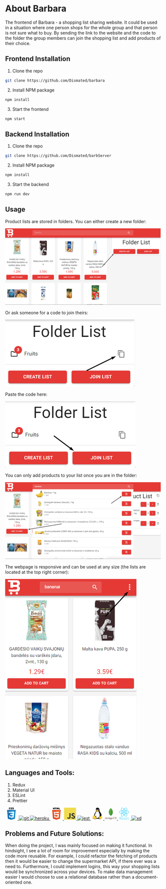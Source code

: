 # About Barbara

The frontend of Barbara - a shopping list sharing website. It could be used in a situation where one person shops for the whole group and that person is not sure what to buy. By sending the link to the website and the code to the folder the group members can join the shopping list and add products of their choice.

## Frontend Installation

1. Clone the repo

```bash
git clone https://github.com/Dismated/barbara
```

2. Install NPM package

```bash
npm install
```

3. Start the frontend

```bash
npm start
```

## Backend Installation

1. Clone the repo

```bash
git clone https://github.com/Dismated/barbServer
```

2. Install NPM package

```bash
npm install
```

3. Start the backend

```bash
npm run dev
```

## Usage

Product lists are stored in folders. You can either create a new folder:

![How to create list](src/assets/howToCreateList.png)

Or ask someone for a code to join theirs:

![How to copy folder code](src/assets/howToCopyFolderCode.png)

Paste the code here:

![How to paste the folder code](src/assets/howToJoinList.png)

You can only add products to your list once you are in the folder:

![How to add products](src/assets/howToAddProducts.png)

The webpage is responsive and can be used at any size (the lists are located at the top right corner):

![Responsive design](src/assets/responsiveDesign.png)

## Languages and Tools:

1. Redux
2. Material UI
3. ESLint
4. Prettier

 <p align="left"> <a href="https://www.w3schools.com/css/" target="_blank" rel="noreferrer"> <img src="https://raw.githubusercontent.com/devicons/devicon/master/icons/css3/css3-original-wordmark.svg" alt="css3" width="40" height="40"/> </a> <a href="https://git-scm.com/" target="_blank" rel="noreferrer"> <img src="https://www.vectorlogo.zone/logos/git-scm/git-scm-icon.svg" alt="git" width="40" height="40"/> </a> <a href="https://heroku.com" target="_blank" rel="noreferrer"> <img src="https://www.vectorlogo.zone/logos/heroku/heroku-icon.svg" alt="heroku" width="40" height="40"/> </a> <a href="https://www.w3.org/html/" target="_blank" rel="noreferrer"> <img src="https://raw.githubusercontent.com/devicons/devicon/master/icons/html5/html5-original-wordmark.svg" alt="html5" width="40" height="40"/> </a> <a href="https://developer.mozilla.org/en-US/docs/Web/JavaScript" target="_blank" rel="noreferrer"> <img src="https://raw.githubusercontent.com/devicons/devicon/master/icons/javascript/javascript-original.svg" alt="javascript" width="40" height="40"/> </a> <a href="https://jestjs.io" target="_blank" rel="noreferrer"> <img src="https://www.vectorlogo.zone/logos/jestjsio/jestjsio-icon.svg" alt="jest" width="40" height="40"/> </a> <a href="https://www.linux.org/" target="_blank" rel="noreferrer"> <img src="https://raw.githubusercontent.com/devicons/devicon/master/icons/linux/linux-original.svg" alt="linux" width="40" height="40"/> </a> <a href="https://www.mongodb.com/" target="_blank" rel="noreferrer"> <img src="https://raw.githubusercontent.com/devicons/devicon/master/icons/mongodb/mongodb-original-wordmark.svg" alt="mongodb" width="40" height="40"/> </a> <a href="https://reactjs.org/" target="_blank" rel="noreferrer"> <img src="https://raw.githubusercontent.com/devicons/devicon/master/icons/react/react-original-wordmark.svg" alt="react" width="40" height="40"/> </a> <a href="https://www.adobe.com/products/xd.html" target="_blank" rel="noreferrer"> <img src="https://cdn.worldvectorlogo.com/logos/adobe-xd.svg" alt="xd" width="40" height="40"/> </a> </p>

## Problems and Future Solutions:

When doing the project, I was mainly focused on making it functional. In hindsight, I see a lot of room for improvement especially by making the code more reusable. For example, I could refactor the fetching of products then it would be easier to change the supermarket API, if there ever was a need to. Furthermore, I could implement logins, this way your shopping lists would be synchronized across your devices. To make data management easier I would choose to use a relational database rather than a document-oriented one.
